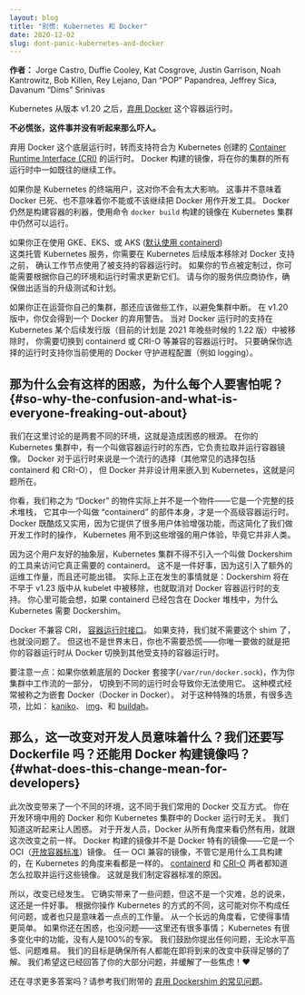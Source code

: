 ```yaml
---
layout: blog
title: "别慌: Kubernetes 和 Docker"
date: 2020-12-02
slug: dont-panic-kubernetes-and-docker
---
```

<!-- 
layout: blog
title: "Don't Panic: Kubernetes and Docker"
date: 2020-12-02
slug: dont-panic-kubernetes-and-docker
-->

**作者：** Jorge Castro, Duffie Cooley, Kat Cosgrove, Justin Garrison, Noah Kantrowitz, Bob Killen, Rey Lejano, Dan “POP” Papandrea, Jeffrey Sica, Davanum “Dims” Srinivas

<!-- 
Kubernetes is [deprecating
Docker](https://github.com/kubernetes/kubernetes/blob/master/CHANGELOG/CHANGELOG-1.20.md#deprecation)
as a container runtime after v1.20.
-->
Kubernetes 从版本 v1.20 之后，[弃用 Docker](https://github.com/kubernetes/kubernetes/blob/master/CHANGELOG/CHANGELOG-1.20.md#deprecation)
这个容器运行时。

<!-- 
**You do not need to panic. It’s not as dramatic as it sounds.**
-->
**不必慌张，这件事并没有听起来那么吓人。**

<!-- 
TL;DR Docker as an underlying runtime is being deprecated in favor of runtimes
that use the [Container Runtime Interface (CRI)](https://kubernetes.io/blog/2016/12/container-runtime-interface-cri-in-kubernetes/)
created for Kubernetes. Docker-produced images will continue to work in your
cluster with all runtimes, as they always have.
-->
弃用 Docker 这个底层运行时，转而支持符合为 Kubernetes 创建的
[Container Runtime Interface (CRI)](https://kubernetes.io/blog/2016/12/container-runtime-interface-cri-in-kubernetes/)
的运行时。
Docker 构建的镜像，将在你的集群的所有运行时中一如既往的继续工作。

<!-- 
If you’re an end-user of Kubernetes, not a whole lot will be changing for you.
This doesn’t mean the death of Docker, and it doesn’t mean you can’t, or
shouldn’t, use Docker as a development tool anymore. Docker is still a useful
tool for building containers, and the images that result from running `docker
build` can still run in your Kubernetes cluster. 
--> 
如果你是 Kubernetes 的终端用户，这对你不会有太大影响。
这事并不意味着 Docker 已死、也不意味着你不能或不该继续把 Docker 用作开发工具。
Docker 仍然是构建容器的利器，使用命令 `docker build` 构建的镜像在 Kubernetes 集群中仍然可以运行。

<!-- 
If you’re using a managed Kubernetes service like GKE, EKS, or AKS (which [defaults to containerd](https://github.com/Azure/AKS/releases/tag/2020-11-16)) you will need to
make sure your worker nodes are using a supported container runtime before
Docker support is removed in a future version of Kubernetes. If you have node
customizations you may need to update them based on your environment and runtime
requirements. Please work with your service provider to ensure proper upgrade
testing and planning. 
-->
如果你正在使用 GKE、EKS、或 AKS 
([默认使用 containerd](https://github.com/Azure/AKS/releases/tag/2020-11-16))  
这类托管 Kubernetes 服务，你需要在 Kubernetes 后续版本移除对 Docker 支持之前，
确认工作节点使用了被支持的容器运行时。
如果你的节点被定制过，你可能需要根据你自己的环境和运行时需求更新它们。
请与你的服务供应商协作，确保做出适当的升级测试和计划。

<!-- 
If you’re rolling your own clusters, you will also need to make changes to avoid
your clusters breaking. At v1.20, you will get a deprecation warning for Docker.
When Docker runtime support is removed in a future release (currently planned
for the 1.22 release in late 2021) of Kubernetes it will no longer be supported
and you will need to switch to one of the other compliant container runtimes,
like containerd or CRI-O. Just make sure that the runtime you choose supports
the docker daemon configurations you currently use (e.g. logging).
-->
如果你正在运营你自己的集群，那还应该做些工作，以避免集群中断。
在 v1.20 版中，你仅会得到一个 Docker 的弃用警告。
当对 Docker 运行时的支持在 Kubernetes 某个后续发行版（目前的计划是 2021 年晚些时候的 1.22 版）中被移除时，
你需要切换到 containerd 或 CRI-O 等兼容的容器运行时。
只要确保你选择的运行时支持你当前使用的 Docker 守护进程配置（例如 logging）。

<!-- 
## So why the confusion and what is everyone freaking out about?
-->
## 那为什么会有这样的困惑，为什么每个人要害怕呢？{#so-why-the-confusion-and-what-is-everyone-freaking-out-about}

<!-- 
We’re talking about two different environments here, and that’s creating
confusion. Inside of your Kubernetes cluster, there’s a thing called a container
runtime that’s responsible for pulling and running your container images. Docker
is a popular choice for that runtime (other common options include containerd
and CRI-O), but Docker was not designed to be embedded inside Kubernetes, and
that causes a problem. 
-->
我们在这里讨论的是两套不同的环境，这就是造成困惑的根源。
在你的 Kubernetes 集群中，有一个叫做容器运行时的东西，它负责拉取并运行容器镜像。
Docker 对于运行时来说是一个流行的选择（其他常见的选择包括 containerd 和 CRI-O），
但 Docker 并非设计用来嵌入到 Kubernetes，这就是问题所在。

<!-- 
You see, the thing we call “Docker” isn’t actually one thing&mdash;it’s an entire
tech stack, and one part of it is a thing called “containerd,” which is a
high-level container runtime by itself. Docker is cool and useful because it has
a lot of UX enhancements that make it really easy for humans to interact with
while we’re doing development work, but those UX enhancements aren’t necessary
for Kubernetes, because it isn’t a human. 
-->
你看，我们称之为 “Docker” 的物件实际上并不是一个物件——它是一个完整的技术堆栈，
它其中一个叫做 “containerd” 的部件本身，才是一个高级容器运行时。
Docker 既酷炫又实用，因为它提供了很多用户体验增强功能，而这简化了我们做开发工作时的操作，
Kubernetes 用不到这些增强的用户体验，毕竟它并非人类。

<!-- 
As a result of this human-friendly abstraction layer, your Kubernetes cluster
has to use another tool called Dockershim to get at what it really needs, which
is containerd. That’s not great, because it gives us another thing that has to
be maintained and can possibly break. What’s actually happening here is that
Dockershim is being removed from Kubelet as early as v1.23 release, which
removes support for Docker as a container runtime as a result. You might be
thinking to yourself, but if containerd is included in the Docker stack, why
does Kubernetes need the Dockershim?
-->
因为这个用户友好的抽象层，Kubernetes 集群不得不引入一个叫做 Dockershim 的工具来访问它真正需要的 containerd。
这不是一件好事，因为这引入了额外的运维工作量，而且还可能出错。
实际上正在发生的事情就是：Dockershim 将在不早于 v1.23 版中从 kubelet 中被移除，也就取消对 Docker 容器运行时的支持。
你心里可能会想，如果 containerd 已经包含在 Docker 堆栈中，为什么 Kubernetes 需要 Dockershim。

<!-- 
Docker isn’t compliant with CRI, the [Container Runtime Interface](https://kubernetes.io/blog/2016/12/container-runtime-interface-cri-in-kubernetes/).
If it were, we wouldn’t need the shim, and this wouldn’t be a thing. But it’s
not the end of the world, and you don’t need to panic&mdash;you just need to change
your container runtime from Docker to another supported container runtime.
-->
Docker 不兼容 CRI，
[容器运行时接口](https://kubernetes.io/blog/2016/12/container-runtime-interface-cri-in-kubernetes/)。
如果支持，我们就不需要这个 shim 了，也就没问题了。
但这也不是世界末日，你也不需要恐慌——你唯一要做的就是把你的容器运行时从 Docker 切换到其他受支持的容器运行时。

<!-- 
One thing to note: If you are relying on the underlying docker socket
(`/var/run/docker.sock`) as part of a workflow within your cluster today, moving
to a different runtime will break your ability to use it. This pattern is often
called Docker in Docker. There are lots of options out there for this specific
use case including things like
[kaniko](https://github.com/GoogleContainerTools/kaniko),
[img](https://github.com/genuinetools/img), and
[buildah](https://github.com/containers/buildah). 
-->
要注意一点：如果你依赖底层的 Docker 套接字(`/var/run/docker.sock`)，作为你集群中工作流的一部分，
切换到不同的运行时会导致你无法使用它。
这种模式经常被称之为嵌套 Docker（Docker in Docker）。
对于这种特殊的场景，有很多选项，比如：
[kaniko](https://github.com/GoogleContainerTools/kaniko)、
[img](https://github.com/genuinetools/img)、和
[buildah](https://github.com/containers/buildah)。

<!-- 
## What does this change mean for developers, though? Do we still write Dockerfiles? Do we still build things with Docker?
-->
## 那么，这一改变对开发人员意味着什么？我们还要写 Dockerfile 吗？还能用 Docker 构建镜像吗？{#what-does-this-change-mean-for-developers}

<!-- 
This change addresses a different environment than most folks use to interact
with Docker. The Docker installation you’re using in development is unrelated to
the Docker runtime inside your Kubernetes cluster. It’s confusing, we understand.
As a developer, Docker is still useful to you in all the ways it was before this
change was announced. The image that Docker produces isn’t really a
Docker-specific image&mdash;it’s an OCI ([Open Container Initiative](https://opencontainers.org/)) image. 
Any OCI-compliant image, regardless of the tool you use to build it, will look
the same to Kubernetes. Both [containerd](https://containerd.io/) and
[CRI-O](https://cri-o.io/) know how to pull those images and run them. This is
why we have a standard for what containers should look like.
-->
此次改变带来了一个不同的环境，这不同于我们常用的 Docker 交互方式。
你在开发环境中用的 Docker 和你 Kubernetes 集群中的 Docker 运行时无关。
我们知道这听起来让人困惑。
对于开发人员，Docker 从所有角度来看仍然有用，就跟这次改变之前一样。
Docker 构建的镜像并不是 Docker 特有的镜像——它是一个
OCI（[开放容器标准](https://opencontainers.org/)）镜像。
任一 OCI 兼容的镜像，不管它是用什么工具构建的，在 Kubernetes 的角度来看都是一样的。
[containerd](https://containerd.io/) 和
[CRI-O](https://cri-o.io/)
两者都知道怎么拉取并运行这些镜像。
这就是我们制定容器标准的原因。

<!-- 
So, this change is coming. It’s going to cause issues for some, but it isn’t
catastrophic, and generally it’s a good thing. Depending on how you interact
with Kubernetes, this could mean nothing to you, or it could mean a bit of work.
In the long run, it’s going to make things easier. If this is still confusing
for you, that’s okay&mdash;there’s a lot going on here; Kubernetes has a lot of
moving parts, and nobody is an expert in 100% of it. We encourage any and all
questions regardless of experience level or complexity! Our goal is to make sure
everyone is educated as much as possible on the upcoming changes. We hope
this has answered most of your questions and soothed some anxieties! ❤️
-->
所以，改变已经发生。
它确实带来了一些问题，但这不是一个灾难，总的说来，这还是一件好事。
根据你操作 Kubernetes 的方式的不同，这可能对你不构成任何问题，或者也只是意味着一点点的工作量。
从一个长远的角度看，它使得事情更简单。
如果你还在困惑，也没问题——这里还有很多事情；
Kubernetes 有很多变化中的功能，没有人是100%的专家。
我们鼓励你提出任何问题，无论水平高低、问题难易。
我们的目标是确保所有人都能在即将到来的改变中获得足够的了解。
我们希望这已经回答了你的大部分问题，并缓解了一些焦虑！❤️

<!-- 
Looking for more answers? Check out our accompanying [Dockershim Deprecation FAQ](/blog/2020/12/02/dockershim-faq/).
-->
还在寻求更多答案吗？请参考我们附带的
[弃用 Dockershim 的常见问题](/zh/blog/2020/12/02/dockershim-faq/)。
